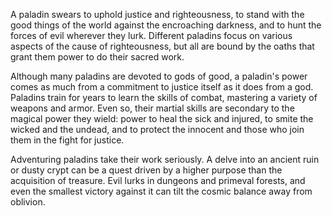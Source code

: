A paladin swears to uphold justice and righteousness,
to stand with the good things of the world against the
encroaching darkness, and to hunt the forces of evil
wherever they lurk. Different paladins focus on various
aspects of the cause of righteousness, but all are
bound by the oaths that grant them power to do their
sacred work. 

Although many paladins are devoted to
gods of good, a paladin's power comes as much from a
commitment to justice itself as it does from a god.
Paladins train for years to learn the skills of combat,
mastering a variety of weapons and armor. Even so,
their martial skills are secondary to the magical power
they wield: power to heal the sick and injured, to smite
the wicked and the undead, and to protect the innocent
and those who join them in the fight for justice.

Adventuring paladins take their work seriously. A
delve into an ancient ruin or dusty crypt can be a quest
driven by a higher purpose than the acquisition of
treasure. Evil lurks in dungeons and primeval forests,
and even the smallest victory against it can tilt the
cosmic balance away from oblivion.
